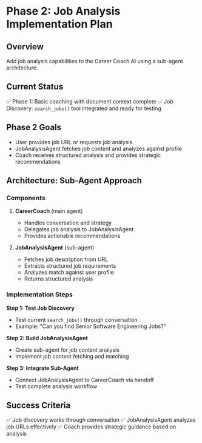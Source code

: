# Phase 2: Job Analysis Implementation Plan

## Overview
Add job analysis capabilities to the Career Coach AI using a sub-agent architecture.

## Current Status
✅ Phase 1: Basic coaching with document context complete
✅ Job Discovery: `search_jobs()` tool integrated and ready for testing

## Phase 2 Goals
- User provides job URL or requests job analysis
- JobAnalysisAgent fetches job content and analyzes against profile
- Coach receives structured analysis and provides strategic recommendations

## Architecture: Sub-Agent Approach

### Components
1. **CareerCoach** (main agent)
   - Handles conversation and strategy
   - Delegates job analysis to JobAnalysisAgent
   - Provides actionable recommendations

2. **JobAnalysisAgent** (sub-agent)
   - Fetches job description from URL
   - Extracts structured job requirements
   - Analyzes match against user profile
   - Returns structured analysis

### Implementation Steps

**Step 1: Test Job Discovery**
- Test current `search_jobs()` through conversation
- Example: "Can you find Senior Software Engineering Jobs?"

**Step 2: Build JobAnalysisAgent**
- Create sub-agent for job content analysis
- Implement job content fetching and matching

**Step 3: Integrate Sub-Agent**
- Connect JobAnalysisAgent to CareerCoach via handoff
- Test complete analysis workflow

## Success Criteria
✅ Job discovery works through conversation
✅ JobAnalysisAgent analyzes job URLs effectively
✅ Coach provides strategic guidance based on analysis